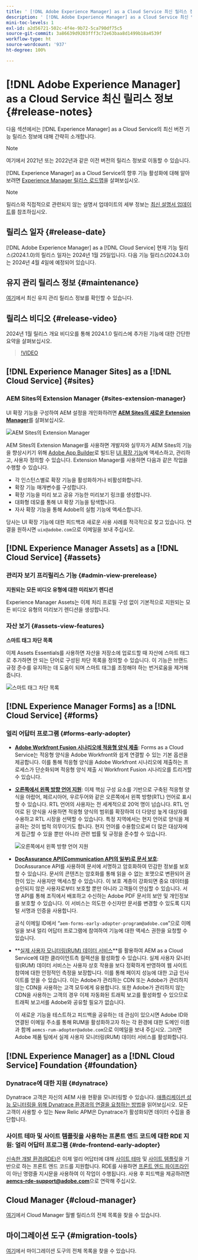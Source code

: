 ```yaml
---
title: ' [!DNL Adobe Experience Manager] as a Cloud Service 최신 릴리스 정보'
description: ' [!DNL Adobe Experience Manager] as a Cloud Service 최신 릴리스 정보'
mini-toc-levels: 1
exl-id: a2d56721-502c-4f4e-9b72-5ca790df75c5
source-git-commit: 3a86639d9203fff3c72e63baa8d1499b18a4539f
workflow-type: ht
source-wordcount: '937'
ht-degree: 100%

---
```


# [!DNL Adobe Experience Manager] as a Cloud Service 최신 릴리스 정보 {#release-notes}

다음 섹션에서는 [!DNL Experience Manager] as a Cloud Service의 최신 버전 기능 릴리스 정보에 대해 간략히 소개합니다.

>[!NOTE]
>
>여기에서 2021년 또는 2022년과 같은 이전 버전의 릴리스 정보로 이동할 수 있습니다.
>
>[!DNL Experience Manager] as a Cloud Service의 향후 기능 활성화에 대해 알아보려면 [Experience Manager 릴리스 로드맵](https://experienceleague.adobe.com/docs/experience-manager-release-information/aem-release-updates/update-releases-roadmap.html)을 살펴보십시오.

>[!NOTE]
>
>릴리스와 직접적으로 관련되지 않는 설명서 업데이트의 세부 정보는 [최신 설명서 업데이트](https://experienceleague.adobe.com/docs/experience-manager-release-information/aem-release-updates/doc-updates/documentation-updates.html)를 참조하십시오.

## 릴리스 일자 {#release-date}

[!DNL Adobe Experience Manager] as a [!DNL Cloud Service] 현재 기능 릴리스(2024.1.0)의 릴리스 일자는 2024년 1월 25일입니다. 다음 기능 릴리스(2024.3.0)는 2024년 4월 4일에 예정되어 있습니다.

## 유지 관리 릴리스 정보 {#maintenance}

[ 여기](/help/release-notes/maintenance/latest.md)에서 최신 유지 관리 릴리스 정보를 확인할 수 있습니다.

## 릴리스 비디오 {#release-video}

2024년 1월 릴리스 개요 비디오를 통해 2024.1.0 릴리스에 추가된 기능에 대한 간단한 요약을 살펴보십시오.

>[!VIDEO](https://video.tv.adobe.com/v/3427041?quality=12)

## [!DNL Experience Manager Sites] as a [!DNL Cloud Service] {#sites}

### AEM Sites의 Extension Manager {#sites-extension-manager}

UI 확장 기능을 구성하여 AEM 설정을 개인화하려면 **[AEM Sites의 새로운 Extension Manager](https://developer.adobe.com/uix/docs/extension-manager/)**&#x200B;를 살펴보십시오.

![AEM Sites의 Extension Manager](/help/assets/sites/extension-manager/homepage.png)

AEM Sites의 Extension Manager를 사용하면 개발자와 실무자가 AEM Sites의 기능을 향상시키기 위해 [Adobe App Builder](https://developer.adobe.com/app-builder/)로 빌드된 [UI 확장 기능](https://developer.adobe.com/uix/docs/)에 액세스하고, 관리하고, 사용자 정의할 수 있습니다.
Extension Manager를 사용하면 다음과 같은 작업을 수행할 수 있습니다.

* 각 인스턴스별로 확장 기능을 활성화하거나 비활성화합니다.
* 확장 기능 매개변수를 구성합니다.
* 확장 기능을 미리 보고 공유 가능한 미리보기 링크를 생성합니다.
* 대화형 데모를 통해 UI 확장 기능을 탐색합니다.
* 자사 확장 기능을 통해 Adobe의 실험 기능에 액세스합니다.

당사는 UI 확장 기능에 대한 피드백과 새로운 사용 사례를 적극적으로 찾고 있습니다. 연결을 원하시면 `uix@adobe.com`으로 이메일을 보내 주십시오.

## [!DNL Experience Manager Assets] as a [!DNL Cloud Service] {#assets}

### 관리자 보기 프리릴리스 기능 {#admin-view-prerelease}

**지원되는 모든 비디오 유형에 대한 미리보기 렌디션**

Experience Manager Assets는 이제 처리 프로필 구성 없이 기본적으로 지원되는 모든 비디오 유형의 미리보기 렌디션을 생성합니다.

### 자산 보기 {#assets-view-features}

**스마트 태그 차단 목록**

이제 Assets Essentials를 사용하면 자산을 저장소에 업로드할 때 자산에 스마트 태그로 추가하면 안 되는 단어로 구성된 차단 목록을 정의할 수 있습니다. 이 기능은 브랜드 규정 준수를 유지하는 데 도움이 되며 스마트 태그를 조정해야 하는 번거로움을 제거해 줍니다.

![스마트 태그 차단 목록](/help/assets/assets/block-tags.png)


## [!DNL Experience Manager Forms] as a [!DNL Cloud Service] {#forms}

<!-- 

* **Configure a shard for Adobe Sign for AEM Forms**: Adobe distributes Acrobat Sign API around the globe in many deployment units called "shards." Each shard serves a customer's account, such as NA1, NA2, NA3, EU1, JP1, AU1, IN1, and others. The shard names correspond to geographic locations. You can now use more than one shard while using Adobe Sign integration with AEM Forms. 

-->

### 얼리 어답터 프로그램 {#forms-early-adopter}

* **[Adobe Workfront Fusion 시나리오에 적응형 양식 제출](/help/forms/submit-adaptive-form-to-workfront-fusion.md)**: Forms as a Cloud Service는 적응형 양식을 Adobe Workfront와 쉽게 연결할 수 있는 기본 옵션을 제공합니다. 이를 통해 적응형 양식을 Adobe Workfront 시나리오에 제출하는 프로세스가 단순화되며 적응형 양식 제출 시 Workfront Fusion 시나리오를 트리거할 수 있습니다.

* **[오른쪽에서 왼쪽 방향 언어 지원](/help/forms/supporting-new-language-localization-core-components.md)**: 이제 핵심 구성 요소를 기반으로 구축된 적응형 양식을 아랍어, 페르시아어, 우르두어와 같은 오른쪽에서 왼쪽 방향(RTL) 언어로 표시할 수 있습니다. RTL 언어의 사용자는 전 세계적으로 20억 명이 넘습니다. RTL 언어로 된 양식을 사용하면 적응형 양식의 범위를 확장하여 더 다양성 높게 대상자를 수용하고 RTL 시장을 선택할 수 있습니다. 특정 지역에서는 현지 언어로 양식을 제공하는 것이 법적 의무이기도 합니다. 현지 언어를 수용함으로써 더 많은 대상자에게 접근할 수 있을 뿐만 아니라 관련 법률 및 규정을 준수할 수 있습니다.

  ![오른쪽에서 왼쪽 방향 언어 지원](/help/forms/assets/right-to-left-language-support.png)

* **[DocAssurance API(Communication API의 일부)로 문서 보호](/help/forms/aem-forms-cloud-service-communications-introduction.md#document-assurance-doc-assurance)**: DocAssurance API를 사용하여 문서에 서명하고 암호화하여 민감한 정보를 보호할 수 있습니다. 문서의 콘텐츠는 암호화를 통해 읽을 수 없는 포맷으로 변환되어 권한이 있는 사용자만 액세스할 수 있습니다. 이 보호 계층이 강화되면 중요 데이터를 승인되지 않은 사용자로부터 보호할 뿐만 아니라 고객들이 안심할 수 있습니다. 서명 API를 통해 조직에서 배포하고 수신하는 Adobe PDF 문서의 보안 및 개인정보를 보호할 수 있습니다. 이 서비스는 의도한 수신자만 문서를 변경할 수 있도록 디지털 서명과 인증을 사용합니다.

  공식 이메일 ID에서 “`aem-forms-early-adopter-program@adobe.com`”으로 이메일을 보내 얼리 어답터 프로그램에 참여하여 기능에 대한 액세스 권한을 요청할 수 있습니다.

* **[실제 사용자 모니터링(RUM) 데이터 서비스](/help/implementing/cloud-manager/content-requests.md#real-user-monitoring-for-aem-as-a-cloud-service)**를 활용하여 AEM as a Cloud Service에 대한 클라이언트측 컬렉션을 활성화할 수 있습니다.
실제 사용자 모니터링(RUM) 데이터 서비스는 사용자 상호 작용을 보다 정확하게 반영하여 웹 사이트 참여에 대한 안정적인 측정을 보장합니다. 이를 통해 페이지 성능에 대한 고급 인사이트를 얻을 수 있습니다. 이는 Adobe가 관리하는 CDN 또는 Adobe가 관리하지 않는 CDN을 사용하는 고객 모두에게 유용합니다. 또한 Adobe가 관리하지 않는 CDN을 사용하는 고객의 경우 이제 자동화된 트래픽 보고를 활성화할 수 있으므로 트래픽 보고서를 Adobe와 공유할 필요가 없습니다.

  이 새로운 기능을 테스트하고 피드백을 공유하는 데 관심이 있으시면 Adobe ID와 연결된 이메일 주소를 통해 RUM을 활성화하고자 하는 각 환경에 대한 도메인 이름과 함께 `aemcs-rum-adopter@adobe.com`으로 이메일을 보내 주십시오. 그러면 Adobe 제품 팀에서 실제 사용자 모니터링(RUM) 데이터 서비스를 활성화합니다.

## [!DNL Experience Manager] as a [!DNL Cloud Service] Foundation {#foundation}

### Dynatrace에 대한 지원 {#dynatrace}

Dynatrace 고객은 자신의 AEM 사용 현황을 모니터링할 수 있습니다. [애플리케이션 성능 모니터링을 위해 Dynatrace 환경과의 연결을 요청하는 방법](/help/implementing/cloud-manager/dynatrace.md)을 읽어보십시오. 모든 고객이 사용할 수 있는 New Relic APM은 Dynatrace가 활성화되면 데이터 수집을 중단합니다.

### 사이트 테마 및 사이트 템플릿을 사용하는 프론트 엔드 코드에 대한 RDE 지원: 얼리 어답터 프로그램 {#rde-frontend-early-adopter}

[신속한 개발 환경(RDE)](/help/implementing/developing/introduction/rapid-development-environments.md)은 이제 얼리 어답터에 대해 [사이트 테마](/help/sites-cloud/administering/site-creation/site-themes.md) 및 [사이트 템플릿](/help/sites-cloud/administering/site-creation/site-templates.md)을 기반으로 하는 프론트 엔드 코드를 지원합니다. RDE를 사용하면 [프론트 엔드 파이프라인](/help/sites-cloud/administering/site-creation/enable-front-end-pipeline.md)이 아닌 명령줄 지시문을 사용하여 이 작업이 수행됩니다. 사용 후 피드백을 제공하려면 **aemcs-rde-support@adobe.com**&#x200B;으로 연락해 주십시오.

## Cloud Manager {#cloud-manager}

[여기](/help/implementing/cloud-manager/release-notes/current.md)에서 Cloud Manager 월별 릴리스의 전체 목록을 찾을 수 있습니다.

## 마이그레이션 도구 {#migration-tools}

[여기](/help/journey-migration/release-notes/release-notes-migration-tools-current.md)에서 마이그레이션 도구의 전체 목록을 찾을 수 있습니다.

